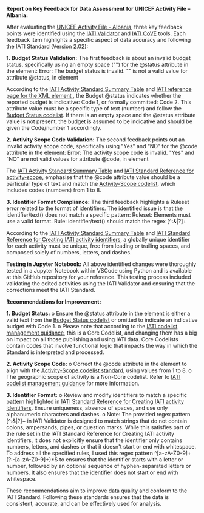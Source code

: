 **Report on Key Feedback for Data Assessment for UNICEF Activity File – Albania:**

After evaluating the [UNICEF Activity File - Albania](https://iatiregistry.org/dataset/unicef-albania), three key feedback points were identified using the [IATI Validator](https://validator.iatistandard.org/report/unicef-albania) and [IATI CoVE](https://iati.cove.opendataservices.coop/) tools.
Each feedback item highlights a specific aspect of data accuracy and following the IATI Standard (Version 2.02):

**1. Budget Status Validation:**
The first feedback is about an invalid budget status, specifically using an empty space ("") for the @status attribute in the <budget> element:
Error: The budget status is invalid.
"" is not a valid value for attribute @status, in element <budget>

According to the [IATI Activity Standard Summary Table](https://iatistandard.org/en/iati-standard/202/activity-standard/summary-table/) and [IATI reference page for the XML element <budget>](https://iatistandard.org/en/iati-standard/202/activity-standard/iati-activities/iati-activity/budget/#iati-activities-iati-activity-budget-status), the Budget @status indicates whether the reported budget is indicative: Code 1, or formally committed: Code 2.
This attribute value must be a specific type of text (number) and follow the [Budget Status codelist](https://iatistandard.org/en/iati-standard/202/codelists/budgetstatus/).
If there is an empty space and the @status attribute value is not present, the budget is assumed to be indicative and should be given the Code/number 1 accordingly.

**2. Activity Scope Code Validation:**
The second feedback points out an invalid activity scope code, specifically using "Yes" and “NO” for the @code attribute in the <activity-scope> element:
Error: The activity scope code is invalid.
"Yes" and “NO” are not valid values for attribute @code, in element <activity-scope>

The [IATI Activity Standard Summary Table](https://iatistandard.org/en/iati-standard/202/activity-standard/summary-table/) and [IATI Standard Reference for activity-scope](https://iatistandard.org/en/iati-standard/202/activity-standard/iati-activities/iati-activity/activity-scope/#iati-activities-iati-activity-activity-scope-code), emphasise that the @code attribute value should be a particular type of text and match the [Activity-Scope codelist](https://iatistandard.org/en/iati-standard/202/codelists/activityscope/), which includes codes (numbers) from 1 to 8.

**3. Identifier Format Compliance:**
The third feedback highlights a Ruleset error related to the format of identifiers. The identified issue is that the identifier/text() does not match a specific pattern:
Ruleset: Elements must use a valid format.
Rule: identifier/text() should match the regex [^\:\&\|\?]+

According to the [IATI Activity Standard Summary Table](https://iatistandard.org/en/iati-standard/202/activity-standard/summary-table/) and [IATI Standard Reference for Creating IATI activity identifiers](https://iatistandard.org/en/guidance/standard-overview/preparing-your-data/activity-information/creating-iati-identifiers/), a globally unique identifier for each activity must be unique, free from leading or trailing spaces, and composed solely of numbers, letters, and dashes.

**Testing in Jupyter Notebook:**
All above identified changes were thoroughly tested in a Jupyter Notebook within VSCode using Python and is available at this GitHub repository for your reference. This testing process included validating the edited activities using the IATI Validator and ensuring that the corrections meet the IATI Standard.

**Recommendations for Improvement:**

**1. Budget Status:**
o Ensure the @status attribute in the <budget> element is either a valid text from the [Budget Status codelist](https://iatistandard.org/en/iati-standard/202/codelists/budgetstatus/) or omitted to indicate an indicative budget with Code 1.
o Please note that according to the [IATI codelist management guidance](https://iatistandard.org/en/iati-standard/upgrades/how-we-manage-the-standard/codelist-management/#:~:text=Core%20Codelists%20contain%20codes%20that,publishing%20and%20using%20IATI%20data.), this is a Core Codelist, and changing them has a big on impact on all those publishing and using IATI data. Core Codelists contain codes that involve functional logic that impacts the way in which the Standard is interpreted and processed.

**2. Activity Scope Code:**
o Correct the @code attribute in the <activity-scope> element to align with the [Activity-Scope codelist standard](https://iatistandard.org/en/iati-standard/202/codelists/activityscope/), using values from 1 to 8.
o The geographic scope of activity is a Non-Core codelist. Refer to [IATI codelist management guidance](https://iatistandard.org/en/iati-standard/upgrades/how-we-manage-the-standard/codelist-management/#:~:text=Core%20Codelists%20contain%20codes%20that,publishing%20and%20using%20IATI%20data.) for more information.

**3. Identifier Format:**
o Review and modify identifiers to match a specific pattern highlighted in [IATI Standard Reference for Creating IATI activity identifiers](https://iatistandard.org/en/guidance/standard-overview/preparing-your-data/activity-information/creating-iati-identifiers/). Ensure uniqueness, absence of spaces, and use only alphanumeric characters and dashes.
o Note: The provided regex pattern [^\:\&\|\?]+ in IATI Validator is designed to match strings that do not contain colons, ampersands, pipes, or question marks. While this satisfies part of the rule set in the IATI Standard Reference for Creating IATI activity identifiers, it does not explicitly ensure that the identifier only contains numbers, letters, and dashes or that it doesn't start or end with whitespace. To address all the specified rules, I used this regex pattern ^[a-zA-Z0-9]+(?:-[a-zA-Z0-9]+)\*$ to ensures that the identifier starts with a letter or number, followed by an optional sequence of hyphen-separated letters or numbers. It also ensures that the identifier does not start or end with whitespace.

These recommendations aim to improve data quality and conform to the IATI Standard. Following these standards ensures that the data is consistent, accurate, and can be effectively used for analysis.

